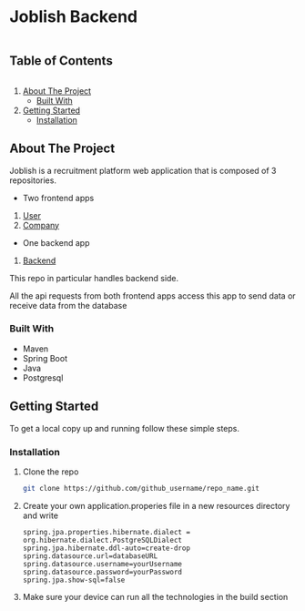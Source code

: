 <!-- TABLE OF CONTENTS -->

# Joblish Backend

<summary><h2 style="display: inline-block">Table of Contents</h2></summary>
<ol>
<li>
    <a href="#about-the-project">About The Project</a>
    <ul>
    <li><a href="#built-with">Built With</a></li>
    </ul>
</li>
<li>
    <a href="#getting-started">Getting Started</a>
    <ul>
    <li><a href="#installation">Installation</a></li>
    </ul>
</li>

</ol>

<!-- ABOUT THE PROJECT -->

## About The Project

Joblish is a recruitment platform web application that is composed of 3 repositories.

- Two frontend apps
<ol>
    <li>
        <a href="https://github.com/OvidiuAndrei98/Joblish_web_application/tree/master/frontend/User">User</a> 
    </li>
    <li>    
        <a href="https://github.com/OvidiuAndrei98/Joblish_web_application/tree/master/frontend/Companies">Company</a> 
    </li>
</ol>

- One backend app
<ol>
    <li>
        <a href="https://github.com/OvidiuAndrei98/Joblish_web_application/tree/master/backend">Backend</a>
    </li>

</ol>

This repo in particular handles backend side.

All the api requests from both frontend apps access this app to send data or receive data from the database


### Built With

- Maven
- Spring Boot
- Java
- Postgresql

<!-- GETTING STARTED -->

## Getting Started

To get a local copy up and running follow these simple steps.

### Installation

1. Clone the repo
   ```sh
   git clone https://github.com/github_username/repo_name.git
   ```
2. Create your own application.properies file in a new resources directory and write
   ```
   spring.jpa.properties.hibernate.dialect = org.hibernate.dialect.PostgreSQLDialect
   spring.jpa.hibernate.ddl-auto=create-drop
   spring.datasource.url=databaseURL
   spring.datasource.username=yourUsername
   spring.datasource.password=yourPassword
   spring.jpa.show-sql=false
   ```
3. Make sure your device can run all the technologies in the build section
